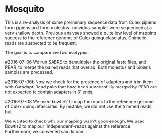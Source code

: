 # Mosquito

This is a re-analysis of some preliminary sequence data from Culex pipiens
form pipiens and form molestus. Individual samples were sequenced at a very
shallow depth. Previous analyses showed a quite low level of mapping success
to the reference genome of Culex quinquefasciatus. Chimeric reads are suspected
to be frequent.

The goal is to compare the two ecotypes.

#2016-07-06
We run SABRE to demultiplex the original fastq files, and PEAR, to merge the
paired reads that overlap. Both molestus and pipiens samples are processed.

#2016-07-06b
Now we check for the presence of adapters and trim them with Cutadapt. Read pairs
that have been successfully merged by PEAR are not expected to contain adapters
in 3' ends.

#2016-07-08
We used bowtie2 to map the reads to the reference genome of Culex quinquefasciatus.
By mistake, we did not use the trimmed reads, but

We wanted to check why our mapping wasn't good enough. We used Bowtie2 to map our
'independent'-reads against the reference. Furthermore, we converted sam to bam.
